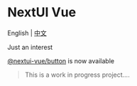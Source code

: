 # NextUI Vue

English | [中文](README-zh-CN.md)

Just an interest

[@nextui-vue/button](packages/components/button/README.md) is now available

> This is a work in progress project....

